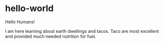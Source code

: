 # hello-world

Hello Humans!

I am here learning about earth dwellings and tacos.
Taco are most excellent and provided much needed nutrition for fuel.
